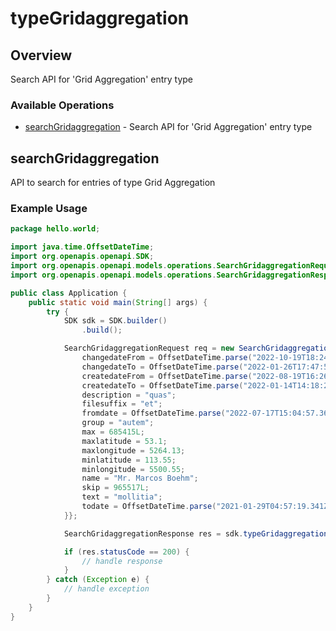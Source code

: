 # typeGridaggregation

## Overview

Search API for 'Grid Aggregation' entry type

### Available Operations

* [searchGridaggregation](#searchgridaggregation) - Search API for 'Grid Aggregation' entry type

## searchGridaggregation

API to search for entries of type Grid Aggregation

### Example Usage

```java
package hello.world;

import java.time.OffsetDateTime;
import org.openapis.openapi.SDK;
import org.openapis.openapi.models.operations.SearchGridaggregationRequest;
import org.openapis.openapi.models.operations.SearchGridaggregationResponse;

public class Application {
    public static void main(String[] args) {
        try {
            SDK sdk = SDK.builder()
                .build();

            SearchGridaggregationRequest req = new SearchGridaggregationRequest() {{
                changedateFrom = OffsetDateTime.parse("2022-10-19T18:24:49.544Z");
                changedateTo = OffsetDateTime.parse("2022-01-26T17:47:50.539Z");
                createdateFrom = OffsetDateTime.parse("2022-08-19T16:26:34.311Z");
                createdateTo = OffsetDateTime.parse("2022-01-14T14:18:21.018Z");
                description = "quas";
                filesuffix = "et";
                fromdate = OffsetDateTime.parse("2022-07-17T15:04:57.362Z");
                group = "autem";
                max = 685415L;
                maxlatitude = 53.1;
                maxlongitude = 5264.13;
                minlatitude = 113.55;
                minlongitude = 5500.55;
                name = "Mr. Marcos Boehm";
                skip = 965517L;
                text = "mollitia";
                todate = OffsetDateTime.parse("2021-01-29T04:57:19.341Z");
            }};            

            SearchGridaggregationResponse res = sdk.typeGridaggregation.searchGridaggregation(req);

            if (res.statusCode == 200) {
                // handle response
            }
        } catch (Exception e) {
            // handle exception
        }
    }
}
```
